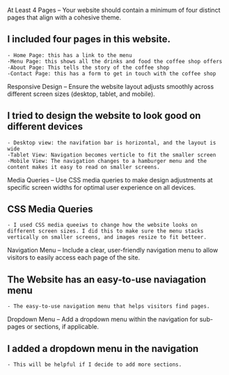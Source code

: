 At Least 4 Pages – Your website should contain a minimum of four distinct pages that align with a cohesive theme.
## I included four pages in this website. ## 
    - Home Page: this has a link to the menu
    -Menu Page: this shows all the drinks and food the coffee shop offers
    -About Page: This tells the story of the coffee shop
    -Contact Page: this has a form to get in touch with the coffee shop
Responsive Design – Ensure the website layout adjusts smoothly across different screen sizes (desktop, tablet, and mobile).

##  I tried to design the website to look good on different devices ##
    - Desktop view: the navifation bar is horizontal, and the layout is wide
    -Tablet View: Navigation becomes verticle to fit the smaller screen
    -Mobile View: The navigation changes to a hamburger menu and the content makes it easy to read on smaller screens.

Media Queries – Use CSS media queries to make design adjustments at specific screen widths for optimal user experience on all devices.
## CSS Media Queries ##
    - I used CSS media queeiws to change how the website looks on different screen sizes. I did this to make sure the menu stacks vertically on smaller screens, and images resize to fit betteer. 

Navigation Menu – Include a clear, user-friendly navigation menu to allow visitors to easily access each page of the site.
## The Website has an easy-to-use naviagation menu ##
    - The easy-to-use navigation menu that helps visitors find pages.

Dropdown Menu – Add a dropdown menu within the navigation for sub-pages or sections, if applicable.
## I added a dropdown menu in the navigation ##
    - This will be helpful if I decide to add more sections.